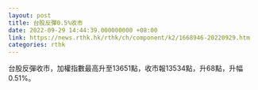 ```yaml
---
layout: post
title: 台股反彈0.5%收市
date: 2022-09-29 14:44:39.000000000 +08:00
link: https://news.rthk.hk/rthk/ch/component/k2/1668946-20220929.htm
categories: rthk
---
```


台股反彈收市，加權指數最高升至13651點，收市報13534點，升68點，升幅0.51%。
